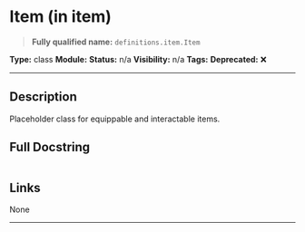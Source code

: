 # Item (in item)
> **Fully qualified name:** `definitions.item.Item`

**Type:** class
**Module:** 
**Status:** n/a
**Visibility:** n/a
**Tags:** 
**Deprecated:** ❌

---

## Description
Placeholder class for equippable and interactable items.

## Full Docstring
```

```

## Links
None

---
